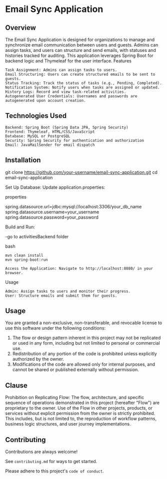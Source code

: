 # Email Sync Application
## Overview

The Email Sync Application is designed for organizations to manage and synchronize email communication between users and guests. Admins can assign tasks, and users can structure and send emails, with statuses and histories tracked for auditing. This application leverages Spring Boot for backend logic and Thymeleaf for the user interface.
Features

    Task Assignment: Admins can assign tasks to users.
    Email Structuring: Users can create structured emails to be sent to guests.
    Status Tracking: Track the status of tasks (e.g., Pending, Completed).
    Notification System: Notify users when tasks are assigned or updated.
    History Logs: Record and view task-related activities.
    Autogenerated User Credentials: Usernames and passwords are autogenerated upon account creation.

## Technologies Used

    Backend: Spring Boot (Spring Data JPA, Spring Security)
    Frontend: Thymeleaf, HTML/CSS/JavaScript
    Database: MySQL or PostgreSQL
    Security: Spring Security for authentication and authorization
    Email: JavaMailSender for email dispatch

## Installation

    
git clone https://github.com/your-username/email-sync-application.git
cd email-sync-application

Set Up Database: Update application.properties:

properties

spring.datasource.url=jdbc:mysql://localhost:3306/your_db_name
spring.datasource.username=your_username
spring.datasource.password=your_password

Build and Run:

-go to activitiesBackend folder

bash

    mvn clean install
    mvn spring-boot:run

    Access the Application: Navigate to http://localhost:8080/ in your browser.



Usage

    Admin: Assign tasks to users and monitor their progress.
    User: Structure emails and submit them for guests.




## Usage 

You are granted a non-exclusive, non-transferable, and revocable license to use this software under the following conditions:
1. The flow or design pattern inherent in this project may not be replicated or used in any form, including but not limited to personal or commercial use.
2. Redistribution of any portion of the code is prohibited unless explicitly authorized by the owner.
3. Modifications of the code are allowed only for internal purposes, and cannot be shared or published externally without permission.

## Clause

Prohibition on Replicating Flow: The flow, architecture, and specific sequence of operations demonstrated in this project (hereafter "Flow") are proprietary to the owner. Use of the Flow in other projects, products, or services without explicit permission from the owner is strictly prohibited. This includes, but is not limited to, the reproduction of workflow patterns, business logic structures, and user journey implementations.

## Contributing

Contributions are always welcome!

See `contributing.md` for ways to get started.

Please adhere to this project's `code of conduct`.

